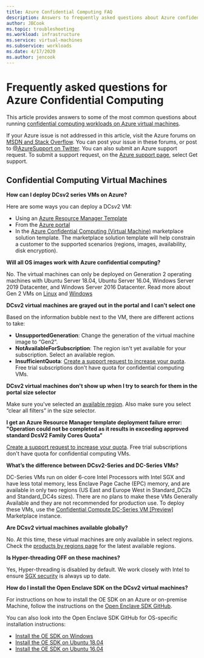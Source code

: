 ```yaml
---
title: Azure Confidential Computing FAQ
description: Answers to frequently asked questions about Azure confidential computing.
author: JBCook
ms.topic: troubleshooting
ms.workload: infrastructure
ms.service: virtual-machines
ms.subservice: workloads
ms.date: 4/17/2020
ms.author: jencook
---
```


# Frequently asked questions for Azure Confidential Computing

This article provides answers to some of the most common questions about running [confidential computing workloads on Azure virtual machines](overview.md).

If your Azure issue is not addressed in this article, visit the Azure forums on [MSDN and Stack Overflow](https://azure.microsoft.com/support/forums/). You can post your issue in these forums, or post to [@AzureSupport on Twitter](https://twitter.com/AzureSupport). You can also submit an Azure support request. To submit a support request, on the [Azure support page](https://azure.microsoft.com/support/options/), select Get support.

## Confidential Computing Virtual Machines <a id="vm-faq"></a>

**How can I deploy DCsv2 series VMs on Azure?**

Here are some ways you can deploy a DCsv2 VM:
   - Using an [Azure Resource Manager Template](../virtual-machines/windows/template-description.md)
   - From the [Azure portal](https://portal.azure.com/#create/hub)
   - In the [Azure Confidential Computing (Virtual Machine)](https://azuremarketplace.microsoft.com/marketplace/apps/microsoft-azure-compute.acc-virtual-machine-v2?tab=overview) marketplace solution template. The marketplace solution template will help constrain a customer to the supported scenarios (regions, images, availability, disk encryption). 

**Will all OS images work with Azure confidential computing?**

No. The virtual machines can only be deployed on Generation 2 operating machines with Ubuntu Server 18.04, Ubuntu Server 16.04, Windows Server 2019 Datacenter, and Windows Server 2016 Datacenter. Read more about Gen 2 VMs on [Linux](../virtual-machines/linux/generation-2.md) and [Windows](../virtual-machines/windows/generation-2.md)

**DCsv2 virtual machines are grayed out in the portal and I can't select one**

Based on the information bubble next to the VM, there are different actions to take:
   -	**UnsupportedGeneration**: Change the generation of the virtual machine image to “Gen2”.
   -	**NotAvailableForSubscription**: The region isn't yet available for your subscription. Select an available region.
   -	**InsufficientQuota**: [Create a support request to increase your quota](../azure-portal/supportability/per-vm-quota-requests.md). Free trial subscriptions don't have quota for confidential computing VMs. 

**DCsv2 virtual machines don't show up when I try to search for them in the portal size selector**

Make sure you've selected an [available region](https://azure.microsoft.com/global-infrastructure/services/?products=virtual-machines). Also make sure you select “clear all filters” in the size selector. 

**I get an Azure Resource Manager template deployment failure error: "Operation could not be completed as it results in exceeding approved standard DcsV2 Family Cores Quota"**

[Create a support request to increase your quota](../azure-portal/supportability/per-vm-quota-requests.md). Free trial subscriptions don't have quota for confidential computing VMs. 

**What’s the difference between DCsv2-Series and DC-Series VMs?**

DC-Series VMs run on older 6-core Intel Processors with Intel SGX and have less total memory, less Enclave Page Cache (EPC) memory, and are available in only two regions (US East and Europe West in Standard_DC2s and Standard_DC4s sizes). There are no plans to make these VMs Generally Available and they are not recommended for production use. To deploy these VMs, use the  [Confidential Compute DC-Series VM [Preview]](https://azuremarketplace.microsoft.com/marketplace/apps/microsoft-azure-compute.confidentialcompute?tab=Overview) Marketplace instance.

**Are DCsv2 virtual machines available globally?**

No. At this time, these virtual machines are only available in select regions. Check the [products by regions page](https://azure.microsoft.com/global-infrastructure/services/?products=virtual-machines) for the latest available regions. 

**Is Hyper-threading OFF on these machines?**

Yes, Hyper-threading is disabled by default. We work closely with Intel to ensure [SGX security](https://intel.com/trustsgx) is always up to date.

**How do I install the Open Enclave SDK on the DCsv2 virtual machines?**
   
For instructions on how to install the OE SDK on an Azure or on-premise Machine, follow the instructions on the [Open Enclave SDK GitHub](https://github.com/openenclave/openenclave).
     
You can also look into the Open Enclave SDK GitHub for OS-specific installation instructions:
   - [Install the OE SDK on Windows](https://github.com/openenclave/openenclave/blob/master/docs/GettingStartedDocs/install_oe_sdk-Windows.md)
   - [Install the OE SDK on Ubuntu 18.04](https://github.com/openenclave/openenclave/blob/master/docs/GettingStartedDocs/install_oe_sdk-Ubuntu_18.04.md)
   - [Install the OE SDK on Ubuntu 16.04](https://github.com/openenclave/openenclave/blob/master/docs/GettingStartedDocs/install_oe_sdk-Ubuntu_16.04.md)

